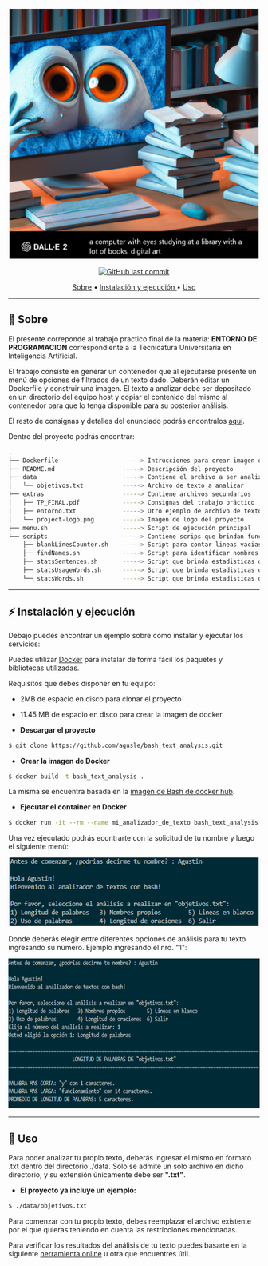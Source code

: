 <p align="center">
    <img src="https://github.com/agusle/bash_text_analysis/blob/main/extras/project-logo.png" width = 500 height = 500>
</p>

<p align="center">
    <a href="https://github.com/agusle/bash_text_analysis/commits/main">
    <img src="https://img.shields.io/github/last-commit/agusle/bash_text_analysis?logo=Github"
         alt="GitHub last commit">
</p>

<p align="center">
  <a href="#-sobre">Sobre</a> • 
  <a href="#%EF%B8%8F-instalación-y-ejecución">Instalación y ejecución </a> •
  <a href="#-uso">Uso</a>
</p>

------------------

## 📖 Sobre
El presente correponde al trabajo practico final de la materia: **ENTORNO DE PROGRAMACION** correspondiente a la Tecnicatura Universitaria en Inteligencia Artificial.

El trabajo consiste en generar un contenedor que al ejecutarse presente un menú de
opciones de filtrados de un texto dado. Deberán editar un Dockerfile y construir una imagen.
El texto a analizar debe ser depositado en un directorio del equipo host y copiar el contenido
del mismo al contenedor para que lo tenga disponible para su posterior análisis.

El resto de consignas y detalles del enunciado podrás encontralos [aquí](https://github.com/agusle/bash_text_analysis/blob/main/extras/TP_FINAL.pdf).

Dentro del proyecto podrás encontrar:
```bash
.
├── Dockerfile                  -----> Intrucciones para crear imagen de Docker
├── README.md                   -----> Descripción del proyecto
├── data                        -----> Contiene el archivo a ser analizado
│   └── objetivos.txt           -----> Archivo de texto a analizar
├── extras                      -----> Contiene archivos secundarios
│   ├── TP_FINAL.pdf            -----> Consignas del trabajo práctico
│   ├── entorno.txt             -----> Otro ejemplo de archivo de texto para analizar.
│   └── project-logo.png        -----> Imagen de logo del proyecto
├── menu.sh                     -----> Script de ejecución principal
└── scripts                     -----> Contiene scrips que brindan funcionalidad al script principal
    ├── blankLinesCounter.sh    -----> Script para contar lineas vacias
    ├── findNames.sh            -----> Script para identificar nombres propios
    ├── statsSentences.sh       -----> Script que brinda estadisticas de oraciones
    ├── statsUsageWords.sh      -----> Script que brinda estadisticas de utilizacion de palabras
    └── statsWords.sh           -----> Script que brinda estadisticas de palabras
```

------------------

## ⚡️ Instalación y ejecución 

Debajo puedes encontrar un ejemplo sobre como instalar y ejecutar los servicios:

Puedes utilizar [Docker](https://www.docker.com/) para instalar de forma fácil los paquetes y bibliotecas utilizadas.

Requisitos que debes disponer en tu equipo:
- 2MB de espacio en disco para clonar el proyecto
- 11.45 MB de espacio en disco para crear la imagen de docker


- **Descargar el proyecto**

```bash
$ git clone https://github.com/agusle/bash_text_analysis.git
```

- **Crear la imagen de Docker**

```bash
$ docker build -t bash_text_analysis .
```

La misma se encuentra basada en la [imagen de Bash de docker hub](https://hub.docker.com/_/bash).

- **Ejecutar el container en Docker**

```bash
$ docker run -it --rm --name mi_analizador_de_texto bash_text_analysis
```

Una vez ejecutado podrás econtrarte con la solicitud de tu nombre y luego el siguiente menú:
<p align="center">
    <img src="https://github.com/agusle/bash_text_analysis/blob/main/extras/Capture_menu.PNG" width = 500 height = 137>
</p>

Donde deberás elegir entre diferentes opciones de análisis para tu texto ingresando su número.
Ejemplo ingresando el nro. "1":
<p align="center">
    <img src="https://github.com/agusle/bash_text_analysis/blob/main/extras/Capture_1.PNG" width = 600 height = 300>
</p>

------------------

## 👀 Uso

Para poder analizar tu propio texto, deberás ingresar el mismo en formato .txt dentro del directorio ./data.
Solo se admite un solo archivo en dicho directorio, y su extensión únicamente debe ser **".txt"**.

- **El proyecto ya incluye un ejemplo:**

```bash
$ ./data/objetivos.txt
```

Para comenzar con tu propio texto, debes reemplazar el archivo existente por el que quieras teniendo en cuenta las restricciones mencionadas.

Para verificar los resultados del análisis de tu texto puedes basarte en la siguiente [herramienta online](https://wordcount.com/) u otra que encuentres útil.

